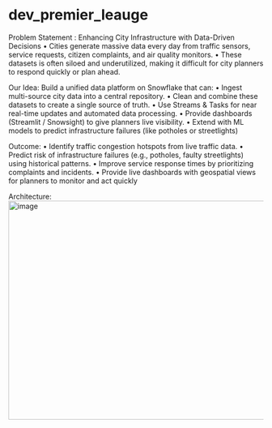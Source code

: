 # dev_premier_leauge
Problem Statement :
Enhancing City Infrastructure with Data-Driven Decisions
• Cities generate massive data every day from traffic sensors, service requests, citizen complaints, and air quality monitors.
• These datasets is often siloed and underutilized, making it difficult for city planners to respond quickly or plan ahead.

Our Idea:
Build a unified data platform on Snowflake that can:
• Ingest multi-source city data into a central repository.
• Clean and combine these datasets to create a single source of truth.
• Use Streams & Tasks for near real-time updates and automated data processing.
• Provide dashboards (Streamlit / Snowsight) to give planners live visibility.
• Extend with ML models to predict infrastructure failures (like potholes or streetlights)

 Outcome:
• Identify traffic congestion hotspots from live traffic data.
• Predict risk of infrastructure failures (e.g., potholes, faulty streetlights) using historical patterns.
• Improve service response times by prioritizing complaints and incidents.
• Provide live dashboards with geospatial views for planners to monitor and act quickly

Architecture:
<img width="698" height="432" alt="image" src="https://github.com/user-attachments/assets/58116e57-a3f8-4889-8283-61f88df9c970" />


